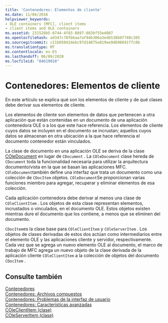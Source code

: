 ```yaml
---
title: 'Contenedores: Elementos de cliente'
ms.date: 11/04/2016
helpviewer_keywords:
- OLE containers [MFC], client items
- client items and OLE containers
ms.assetid: 231528b5-0744-4f83-8897-083bf55ed087
ms.openlocfilehash: ad347c78fb6aa7af94b306a3edb538b9f740c305
ms.sourcegitcommit: c21b05042debc97d14875e019ee9d698691ffc0b
ms.translationtype: MT
ms.contentlocale: es-ES
ms.lasthandoff: 06/09/2020
ms.locfileid: "84619018"
---
```

# <a name="containers-client-items"></a>Contenedores: Elementos de cliente

En este artículo se explica qué son los elementos de cliente y de qué clases debe derivar sus elementos de cliente.

Los elementos de cliente son elementos de datos que pertenecen a otra aplicación que están contenidas en un documento de una aplicación contenedora OLE o a los que este hace referencia. Los elementos de cliente cuyos datos se incluyen en el documento se incrustan; aquellos cuyos datos se almacenan en otra ubicación a la que hace referencia el documento contenedor están vinculados.

La clase de documento en una aplicación OLE se deriva de la clase [COleDocument](reference/coledocument-class.md) en lugar de `CDocument` . La `COleDocument` clase hereda de `CDocument` toda la funcionalidad necesaria para utilizar la arquitectura documento/vista en la que se basan las aplicaciones MFC. `COleDocument`también define una interfaz que trata un documento como una colección de `CDocItem` objetos. `COleDocument`Se proporcionan varias funciones miembro para agregar, recuperar y eliminar elementos de esa colección.

Cada aplicación contenedora debe derivar al menos una clase de `COleClientItem` . Los objetos de esta clase representan elementos, incrustados o vinculados, en el documento OLE. Estos objetos existen mientras dure el documento que los contiene, a menos que se eliminen del documento.

`CDocItem`es la clase base para `COleClientItem` y `COleServerItem` . Los objetos de clases derivadas de estos dos actúan como intermediarios entre el elemento OLE y las aplicaciones cliente y servidor, respectivamente. Cada vez que se agrega un nuevo elemento OLE al documento, el marco de trabajo de MFC agrega un nuevo objeto de la clase derivada de la aplicación cliente `COleClientItem` a la colección de objetos del documento `CDocItem` .

## <a name="see-also"></a>Consulte también

[Contenedores](containers.md)<br/>
[Contenedores: Archivos compuestos](containers-compound-files.md)<br/>
[Contenedores: Problemas de la interfaz de usuario](containers-user-interface-issues.md)<br/>
[Contenedores: Características avanzadas](containers-advanced-features.md)<br/>
[COleClientItem (clase)](reference/coleclientitem-class.md)<br/>
[COleServerItem (clase)](reference/coleserveritem-class.md)
